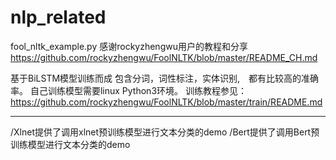# nlp_related
fool_nltk_example.py
感谢rockyzhengwu用户的教程和分享
https://github.com/rockyzhengwu/FoolNLTK/blob/master/README_CH.md

基于BiLSTM模型训练而成
包含分词，词性标注，实体识别,　都有比较高的准确率。
自己训练模型需要linux Python3环境。
训练教程参见：https://github.com/rockyzhengwu/FoolNLTK/blob/master/train/README.md

******************************************************************************************************************

/Xlnet提供了调用xlnet预训练模型进行文本分类的demo
/Bert提供了调用Bert预训练模型进行文本分类的demo
